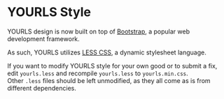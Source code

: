 YOURLS Style
============

YOURLS design is now built on top of [Bootstrap](http://getbootstrap.com/), a popular
web development framework.

As such, YOURLS utilizes [LESS CSS](http://lesscss.org/), a dynamic stylesheet language.

If you want to modify YOURLS style for your own good or to submit a fix, edit `yourls.less` and
recompile `yourls.less` to `yourls.min.css`.  
Other `.less` files should be left unmodified, as they all come as is from different dependencies.
